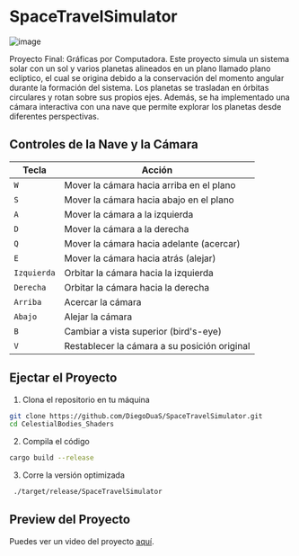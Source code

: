 # SpaceTravelSimulator
![image](https://github.com/user-attachments/assets/0394e284-be49-4fd1-84dd-100c71459a3a)

Proyecto Final: Gráficas por Computadora. Este proyecto simula un sistema solar con un sol y varios planetas alineados en un plano llamado plano eclíptico, el cual se origina debido a la conservación del momento angular durante la formación del sistema. Los planetas se trasladan en órbitas circulares y rotan sobre sus propios ejes. Además, se ha implementado una cámara interactiva con una nave que permite explorar los planetas desde diferentes perspectivas.

## Controles de la Nave y la Cámara

| Tecla       | Acción                                 |
|-------------|----------------------------------------|
| `W`         | Mover la cámara hacia arriba en el plano |
| `S`         | Mover la cámara hacia abajo en el plano |
| `A`         | Mover la cámara a la izquierda        |
| `D`         | Mover la cámara a la derecha          |
| `Q`         | Mover la cámara hacia adelante (acercar) |
| `E`         | Mover la cámara hacia atrás (alejar)  |
| `Izquierda` | Orbitar la cámara hacia la izquierda  |
| `Derecha`   | Orbitar la cámara hacia la derecha    |
| `Arriba`    | Acercar la cámara                     |
| `Abajo`     | Alejar la cámara                      |
| `B`         | Cambiar a vista superior (bird's-eye) |
| `V`         | Restablecer la cámara a su posición original |

## Ejectar el Proyecto 

1. Clona el repositorio en tu máquina
```bash
git clone https://github.com/DiegoDuaS/SpaceTravelSimulator.git
cd CelestialBodies_Shaders
```

2. Compila el código
```bash
cargo build --release
```

3. Corre la versión optimizada
```bash
 ./target/release/SpaceTravelSimulator
```

## Preview del Proyecto

Puedes ver un video del proyecto [aquí]().
